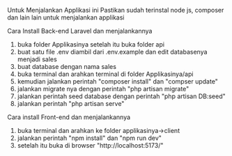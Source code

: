 Untuk Menjalankan Applikasi ini Pastikan sudah terinstal node js, composer dan lain lain untuk menjalankan applikasi

Cara Install Back-end Laravel dan menjalankannya
1. buka folder Applikasinya setelah itu buka folder api
2. buat satu file .env diambil dari .env.example dan edit databasenya menjadi sales
3. buat database dengan nama sales
4. buka terminal dan arahkan terminal di folder Applikasinya/api
5. kemudian jalankan perintah "composer install" dan "compser update"
6. jalankan migrate nya dengan perintah "php artisan migrate"
7. jalankan perintah seed database dengan perintah "php artisan DB:seed"
9. jalankan perintah "php artisan serve"

Cara install Front-end dan menjalankannya
1. buka terminal dan arahkan ke folder applikasinya->client
2. jalankan perintah "npm install" dan "npm run dev"
3. setelah itu buka di browser "http://localhost:5173/"
